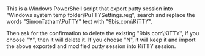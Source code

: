 #

This is a Windows PowerShell script that export putty session into "Windows system temp folder\PuTTYSettings.reg",
search and replace the words "SimonTatham\PuTTY" text with "9bis.com\KiTTY".

Then ask for the confirmation to delete the existing "9bis.com\KiTTY", if you choose "Y", then it will delete it. If you choose "N", it will keep it and import the above exported and modified putty session into KiTTY session.
